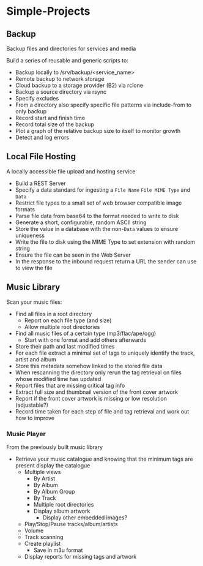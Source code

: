 # Simple-Projects

## Backup

Backup files and directories for services and media

Build a series of reusable and generic scripts to:

- Backup locally to /srv/backup/<service_name>
- Remote backup to network storage
- Cloud backup to a storage provider (B2) via rclone
- Backup a source directory via rsync
- Specify excludes
- From a directory also specify specific file patterns via include-from to only backup
- Record start and finish time
- Record total size of the backup
- Plot a graph of the relative backup size to itself to monitor growth
- Detect and log errors


## Local File Hosting

A locally accessible file upload and hosting service

- Build a REST Server
- Specify a data standard for ingesting a `File Name` `File MIME Type` and `Data`
- Restrict file types to a small set of web browser compatible image formats
- Parse file data from base64 to the format needed to write to disk
- Generate a short, configurable, random ASCII string
- Store the value in a database with the non-`Data` values to ensure uniqueness
- Write the file to disk using the MIME Type to set extension with random string
- Ensure the file can be seen in the Web Server
- In the response to the inbound request return a URL the sender can use to view the file

## Music Library

Scan your music files:

- Find all files in a root directory
  - Report on each file type (and size)
  - Allow multiple root directories
- Find all music files of a certain type (mp3/flac/ape/ogg)
  - Start with one format and add others afterwards
- Store their path and last modified times
- For each file extract a minimal set of tags to uniquely identify the track, artist and album
- Store this metadata somehow linked to the stored file data
- When rescanning the directory only rerun the tag retrieval on files whose modified time has updated
- Report files that are missing critical tag info
- Extract full size and thumbnail version of the front cover artwork
- Report if the front cover artwork is missing or low resolution (adjustable?)
- Record time taken for each step of file and tag retrieval and work out how to improve

### Music Player

From the previously built music library

- Retrieve your music catalogue and knowing that the minimum tags are present display the catalogue
  - Multiple views
    - By Artist
    - By Album
    - By Album Group
    - By Track
    - Multiple root directories
    - Display album artwork
      - Display other embedded images?
  - Play/Stop/Pause tracks/album/artists
  - Volume
  - Track scanning
  - Create playlist
    - Save in m3u format
  - Display reports for missing tags and artwork
